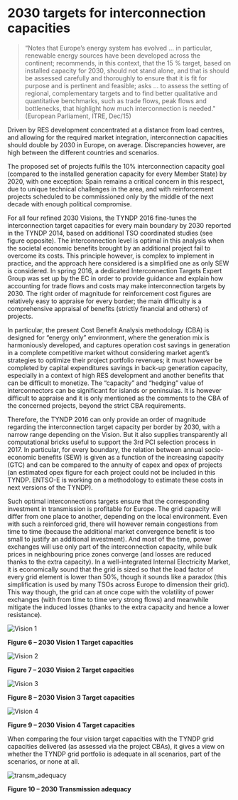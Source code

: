 # 2030 targets for interconnection capacities

>“Notes that Europe’s energy system has evolved ... in particular, renewable energy sources have been developed across the continent; recommends, in this context, that the 15 % target, based on installed capacity for 2030, should not stand alone, and that is should be assessed carefully and thoroughly to ensure that it is fit for purpose and is pertinent and feasible; asks ... to assess the setting of regional, complementary targets and to find better qualitative and quantitative benchmarks, such as trade flows, peak flows and bottlenecks, that highlight how much interconnection is needed."
>(European Parliament, ITRE, Dec/15)


Driven by RES development concentrated at a distance from load centres, and allowing for the required market integration, interconnection capacities should double by 2030 in Europe, on average. Discrepancies however, are high between the different countries and scenarios.

The proposed set of projects fulfils the 10% interconnection capacity goal (compared to the installed generation capacity for every Member State) by 2020, with one exception: Spain remains a critical concern in this respect, due to unique technical challenges in the area, and with reinforcement projects scheduled to be commissioned only by the middle of the next decade with enough political compromise.

For all four refined 2030 Visions, the TYNDP 2016 fine-tunes the interconnection target capacities for every main boundary by 2030 reported in the TYNDP 2014, based on additional TSO coordinated studies (see figure opposite). The interconnection level is optimal in this analysis when the societal economic benefits brought by an additional project fail to overcome its costs. This principle however, is complex to implement in practice, and the approach here considered is a simplified one as only SEW is considered. In spring 2016, a dedicated Interconnection Targets Expert Group was set up by the EC in order to provide guidance and explain how accounting for trade flows and costs may make interconnection targets by 2030. The right order of magnitude for reinforcement cost figures are relatively easy to appraise for every border; the main difficulty is a comprehensive appraisal of benefits (strictly financial and others) of projects. 

In particular, the present Cost Benefit Analysis methodology (CBA) is designed for “energy only” environment, where the generation mix is harmoniously developed, and captures operation cost savings in generation in a complete competitive market without considering market agent’s strategies to optimize their project portfolio revenues; it must however be completed by capital expenditures savings in back-up generation capacity, especially in a context of high RES development and another benefits that can be difficult to monetize. The “capacity” and “hedging” value of interconnectors can be significant for islands or peninsulas. It is however difficult to appraise and it is only mentioned as the comments to the CBA of the concerned projects, beyond the strict CBA requirements. 

Therefore, the TYNDP 2016 can only provide an order of magnitude  regarding the interconnection target capacity per border by 2030, with a narrow range depending on the Vision. But it also supplies transparently all computational bricks useful to support the 3rd PCI selection process in 2017. In particular, for every boundary, the relation between annual socio-economic benefits (SEW) is given as a function of the increasing capacity (GTC) and can be compared to the annuity of capex and opex of projects (an estimated opex figure for each project could not be included in this TYNDP. ENTSO-E is working on a methodology to estimate these costs in next versions of the TYNDP).

Such optimal interconnections targets ensure that the corresponding investment in transmission is profitable for Europe. The grid capacity will differ from one place to another, depending on the local environment. Even with such a reinforced grid, there will however remain congestions from time to time (because the additional market convergence benefit is too small to justify an additional investment). And most of the time, power exchanges will use only part of the interconnection capacity, while bulk prices in neighbouring price zones converge (and losses are reduced thanks to the extra capacity). In a well-integrated Internal Electricity Market, it is economically sound that the grid is sized so that the load factor of every grid element is lower than 50%, though it sounds like a paradox (this simplification is used by many TSOs across Europe to dimension their grid). This way though, the grid can at once cope with the volatility of power exchanges (with from time to time very strong flows) and meanwhile mitigate the induced losses (thanks to the extra capacity and hence a lower resistance).

![Vision 1](../images/2030_target_V1.png) &nbsp;

__Figure 6 – 2030 Vision 1 Target capacities__

![Vision 2](../images/2030_target_V2.png) &nbsp;

__Figure 7 – 2030 Vision 2 Target capacities__

![Vision 3](../images/2030_target_V3.png) &nbsp;

__Figure 8 – 2030 Vision 3 Target capacities__

![Vision 4](../images/2030_target_V4.png) &nbsp;

__Figure 9 – 2030 Vision 4 Target capacities__


When comparing the four vision target capacities with the TYNDP grid capacities delivered (as assessed via the project CBAs), it gives a view on whether the TYNDP grid portfolio is adequate in all scenarios, part of the scenarios, or none at all.


![transm_adequacy](../images/2030_target_adequacy.png) &nbsp;

__Figure 10 – 2030 Transmission adequacy__



